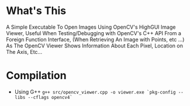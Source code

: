 # What's This
A Simple Executable To Open Images Using OpenCV's HighGUI Image Viewer, Useful When Testing/Debugging with OpenCV's C++ API From a Foreign Function Interface, (When Retrieving An Image with Points, etc ...) As The OpenCV Viewer Shows Information About Each Pixel, Location on The Axis, Etc...

# Compilation
- Using G++
``` g++ src/opencv_viewer.cpp -o viewer.exe `pkg-config --libs --cflags opencv4` ```

